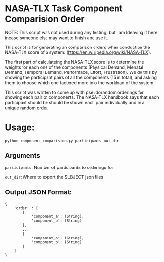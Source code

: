 # NASA-TLX Task Component Comparision Order

NOTE: This script was not used during any testing, but I am ldeaving it here incase someone else may want to finish and use it.

This script is for generating an comparison orders when conduction the NASA-TLX score of a system: (https://en.wikipedia.org/wiki/NASA-TLX).

The first part of calculateing the NASA-TLX score is to determine the
weights for each one of the components (Physical Demand, Menatal Demand,
Temporal Demand, Performace, Effort, Frustration). We do this by showing
the participant pairs of all the components (15 in total),
and asking them to choose which one factored more into the workload
of the system.

This script was written to come up with pseudorandom orderings for showing each
pair of components. The NASA-TLX handbook says that each participant should
be should be shown each pair individually and in a unique random order.

# Usage:

```
python component_comparision.py participants out_dir
```

## Arguments
```participants```: Number of participants to orderings for

```out_dir```: Where to export the SUBJECT json files

## Output JSON Format:
```
{
    'order' : [
        {
            'component_a': (String),
            'component_b': (String)
        },
        ...
        {
            'component_a': (String),
            'component_b': (String)
        }
    ]
}
```